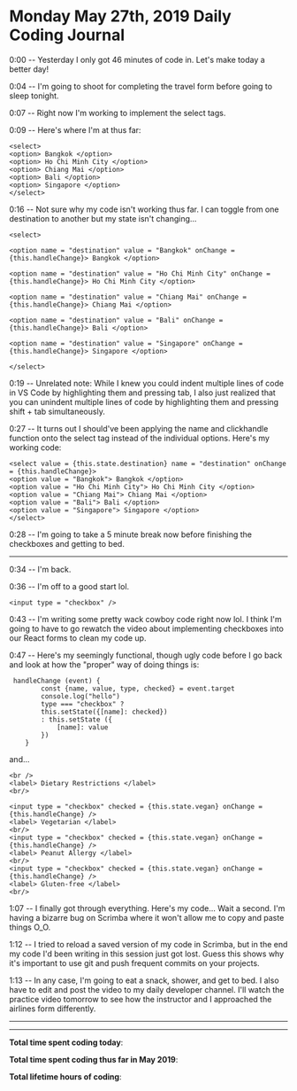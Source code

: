 # Monday May 27th, 2019 Daily Coding Journal

0:00 -- Yesterday I only got 46 minutes of code in. Let's make today a better day!

0:04 -- I'm going to shoot for completing the travel form before going to sleep tonight.

0:07 -- Right now I'm working to implement the select tags.

0:09 -- Here's where I'm at thus far:

```
<select>
<option> Bangkok </option>
<option> Ho Chi Minh City </option>
<option> Chiang Mai </option>
<option> Bali </option>
<option> Singapore </option>
</select>
```

0:16 -- Not sure why my code isn't working thus far. I can toggle from one destination to another but my state isn't changing...

```
<select>

<option name = "destination" value = "Bangkok" onChange = {this.handleChange}> Bangkok </option>

<option name = "destination" value = "Ho Chi Minh City" onChange = {this.handleChange}> Ho Chi Minh City </option>

<option name = "destination" value = "Chiang Mai" onChange = {this.handleChange}> Chiang Mai </option>

<option name = "destination" value = "Bali" onChange = {this.handleChange}> Bali </option>

<option name = "destination" value = "Singapore" onChange = {this.handleChange}> Singapore </option>

</select>
```

0:19 -- Unrelated note: While I knew you could indent multiple lines of code in VS Code by highlighting them and pressing tab, I also just realized that you can unindent multiple lines of code by highlighting them and pressing shift + tab simultaneously.

0:27 -- It turns out I should've been applying the name and clickhandle function onto the select tag instead of the individual options. Here's my working code:

```
<select value = {this.state.destination} name = "destination" onChange = {this.handleChange}>
<option value = "Bangkok"> Bangkok </option>
<option value = "Ho Chi Minh City"> Ho Chi Minh City </option>
<option value = "Chiang Mai"> Chiang Mai </option>
<option value = "Bali"> Bali </option>
<option value = "Singapore"> Singapore </option>
</select>
```

0:28 -- I'm going to take a 5 minute break now before finishing the checkboxes and getting to bed.
____
0:34 -- I'm back.

0:36 -- I'm off to a good start lol.

```
<input type = "checkbox" />
```

0:43 -- I'm writing some pretty wack cowboy code right now lol. I think I'm going to have to go rewatch the video about implementing checkboxes into our React forms to clean my code up.

0:47 -- Here's my seemingly functional, though ugly code before I go back and look at how the "proper" way of doing things is:
```
 handleChange (event) {
        const {name, value, type, checked} = event.target
        console.log("hello")
        type === "checkbox" ?
        this.setState({[name]: checked})
        : this.setState ({
            [name]: value
        })
    }
```
and...
```
<br />
<label> Dietary Restrictions </label>
<br/>

<input type = "checkbox" checked = {this.state.vegan} onChange = {this.handleChange} />
<label> Vegetarian </label>
<br/>
<input type = "checkbox" checked = {this.state.vegan} onChange = {this.handleChange} />
<label> Peanut Allergy </label>
<br/>
<input type = "checkbox" checked = {this.state.vegan} onChange = {this.handleChange} />
<label> Gluten-free </label>
<br/>
```

1:07 -- I finally got through everything. Here's my code... Wait a second. I'm having a bizarre bug on Scrimba where it won't allow me to copy and paste things O_O.

1:12 -- I tried to reload a saved version of my code in Scrimba, but in the end my code I'd been writing in this session just got lost. Guess this shows why it's important to use git and push frequent commits on your projects.

1:13 -- In any case, I'm going to eat a snack, shower, and get to bed. I also have to edit and post the video to my daily developer channel. I'll watch the practice video tomorrow to see how the instructor and I approached the airlines form differently.
___



___
**Total time spent coding today**:

**Total time spent coding thus far in May 2019**:

**Total lifetime hours of coding**:


